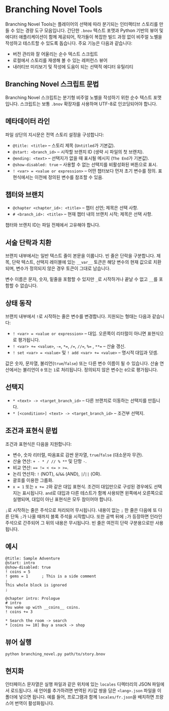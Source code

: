 # Branching Novel Tools

Branching Novel Tools는 플레이어의 선택에 따라 분기되는 인터랙티브 스토리를 만들 수 있는 경량 도구 모음입니다. 간단한 `.bnov` 텍스트 포맷과 Python 기반의 뷰어 및 에디터 애플리케이션이 함께 제공되어, 작가들이 복잡한 빌드 과정 없이 비주얼 노벨을 작성하고 테스트할 수 있도록 돕습니다. 주요 기능은 다음과 같습니다:

- 버전 관리와 잘 어울리는 순수 텍스트 스크립트
- 로컬에서 스토리를 재생해 볼 수 있는 레퍼런스 뷰어
- 내러티브 미리보기 및 작성에 도움이 되는 선택적 에디터 유틸리티

## Branching Novel 스크립트 문법

Branching Novel 스크립트는 분기형 비주얼 노벨을 작성하기 위한 순수 텍스트 포맷입니다. 스크립트는 보통 `.bnov` 확장자를 사용하며 UTF-8로 인코딩되어야 합니다.

## 메타데이터 라인

파일 상단의 지시문은 전역 스토리 설정을 구성합니다:

- `@title: <title>` – 스토리 제목 (`Untitled`가 기본값).
- `@start: <branch_id>` – 시작할 브랜치 ID (생략 시 파일의 첫 브랜치).
- `@ending: <text>` – 선택지가 없을 때 표시될 메시지 (`The End`가 기본값).
- `@show-disabled: true` – 사용할 수 없는 선택지를 비활성화된 버튼으로 표시.
- `! <var> = <value or expression>` – 어떤 챕터보다 먼저 초기 변수를 정의. 표현식에서는 이전에 정의된 변수를 참조할 수 있음.

## 챕터와 브랜치

- `@chapter <chapter_id>: <title>` – 챕터 선언; 제목은 선택 사항.
- `# <branch_id>: <title>` – 현재 챕터 내의 브랜치 시작; 제목은 선택 사항.

챕터와 브랜치 ID는 파일 전체에서 고유해야 합니다.

## 서술 단락과 치환

브랜치 내부에서는 일반 텍스트 줄이 본문을 이룹니다. 빈 줄은 단락을 구분합니다. 제목, 단락 텍스트, 선택지 레이블에 있는 `__var__` 토큰은 해당 변수의 현재 값으로 치환되며, 변수가 정의되지 않은 경우 토큰이 그대로 남습니다.

변수 이름은 문자, 숫자, 밑줄을 포함할 수 있지만 `_`로 시작하거나 끝날 수 없고 `__`를 포함할 수 없습니다.

## 상태 동작

브랜치 내부에서 `!`로 시작하는 줄은 변수를 변경합니다. 지원되는 형태는 다음과 같습니다:

- `! <var> = <value or expression>` – 대입. 오른쪽이 리터럴이 아니면 표현식으로 평가됩니다.
- `! <var> += <value>`, `-=`, `*=`, `/=`, `//=`, `%=` , `**=` – 산술 갱신.
- `! set <var> = <value>` 및 `! add <var> += <value>` – 명시적 대입과 덧셈.

값은 숫자, 문자열, 불리언(`true`/`false`) 또는 다른 변수 이름이 될 수 있습니다. 산술 연산에서는 불리언이 `0` 또는 `1`로 처리됩니다. 정의되지 않은 변수는 `0`으로 평가됩니다.

## 선택지

- `* <text> -> <target_branch_id>` – 다른 브랜치로 이동하는 선택지를 만듭니다.
- `* [<condition>] <text> -> <target_branch_id>` – 조건부 선택지.

## 조건과 표현식 문법

조건과 표현식은 다음을 지원합니다:

- 변수, 숫자 리터럴, 따옴표로 감싼 문자열, `true`/`false` (대소문자 무관).
- 산술 연산: `+ - * / // % **` 및 단항 `-`.
- 비교 연산: `== != < <= > >=`.
- 논리 연산자: `!` (NOT), `&`/`&&` (AND), `|`/`||` (OR).
- 괄호를 이용한 그룹화.
- `x = 1` 또는 `x += 2`와 같은 대입 표현식. 조건이 대입만으로 구성된 경우에도 선택지는 표시됩니다. `and`로 대입과 다른 테스트가 함께 사용되면 왼쪽에서 오른쪽으로 실행되며, 대입이 아닌 표현식은 모두 참이어야 합니다.

`;`로 시작하는 줄은 주석으로 처리되어 무시됩니다. 내용이 없는 `;` 한 줄은 다음에 또 다른 단독 `;`가 나올 때까지 블록 주석을 시작합니다. 또한 공백 뒤에 `;`가 등장하면 인라인 주석으로 간주되어 그 뒤의 내용은 무시됩니다. 빈 줄은 여전히 단락 구분용으로만 사용됩니다.

## 예시

```bnov
@title: Sample Adventure
@start: intro
@show-disabled: true
! coins = 5
! gems = 1      ; This is a side comment
;
This whole block is ignored
;

@chapter intro: Prologue
# intro
You wake up with __coins__ coins.
! coins += 3

* Search the room -> search
* [coins >= 10] Buy a snack -> shop
```

## 뷰어 실행

```
python branching_novel.py path/to/story.bnov
```

## 현지화

인터페이스 문자열은 실행 파일과 같은 위치에 있는 `locales` 디렉터리의 JSON 파일에서 로드됩니다. 새 언어를 추가하려면 번역된 키/값 쌍을 담은 `<lang>.json` 파일을 이 폴더에 넣으면 됩니다. 예를 들어, 프로그램과 함께 `locales/fr.json`을 배치하면 프랑스어 번역이 활성화됩니다.
